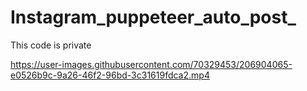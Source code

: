 # Instagram_puppeteer_auto_post_

This code is private 


https://user-images.githubusercontent.com/70329453/206904065-e0526b9c-9a26-46f2-96bd-3c31619fdca2.mp4
